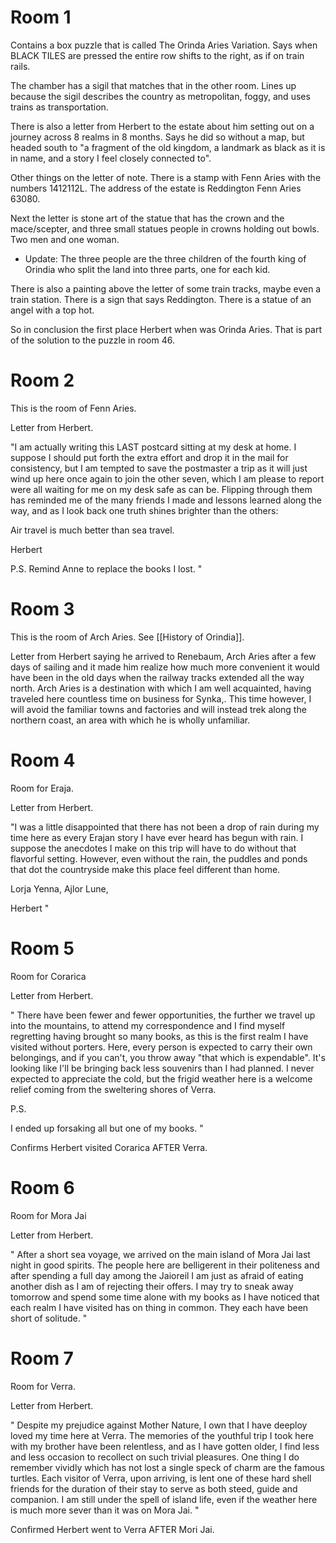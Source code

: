 # Room 1
Contains a box puzzle that is called The Orinda Aries Variation. Says when BLACK TILES are pressed the entire row shifts to the right, as if on train rails.

The chamber has a sigil that matches that in the other room. Lines up because the sigil describes the country as metropolitan, foggy, and uses trains as transportation.

There is also a letter from Herbert to the estate about him setting out on a journey across 8 realms in 8 months. Says he did so without a map, but headed south to "a fragment of the old kingdom, a landmark as black as it is in name, and a story I feel closely connected to".

Other things on the letter of note. There is a stamp with Fenn Aries with the numbers 1412112L. The address of the estate is Reddington Fenn Aries 63080.

Next the letter is stone art of the statue that has the crown and the mace/scepter, and three small statues people in crowns holding out bowls. Two men and one woman.
- Update: The three people are the three children of the fourth king of Orindia who split the land into three parts, one for each kid.

There is also a painting above the letter of some train tracks, maybe even a train station. There is a sign that says Reddington. There is a statue of an angel with a top hot.

So in conclusion the first place Herbert when was Orinda Aries. That is part of the solution to the puzzle in room 46.
# Room 2
This is the room of Fenn Aries.

Letter from Herbert.

"I am actually writing this LAST postcard sitting at my desk at home. I suppose I should put forth the extra effort and drop it in the mail for consistency, but I am tempted to save the postmaster a trip as it will just wind up here once again to join the other seven, which I am please to report were all waiting for me on my desk safe as can be. Flipping through them has reminded me of the many friends I made and lessons learned along the way, and as I look back one truth shines brighter than the others:

Air travel is much better than sea travel.

Herbert

P.S. Remind Anne to replace the books I lost.
"

# Room 3
This is the room of Arch Aries. See [[History of Orindia]].

Letter from Herbert saying he arrived to Renebaum, Arch Aries after a few days of sailing and it made him realize how much more convenient it would have been in the old days when the railway tracks extended all the way north. Arch Aries is a destination with which I am well acquainted, having traveled here countless time on business for Synka,. This time however, I will avoid the familiar towns and factories and will instead trek along the northern coast, an area with which he is wholly unfamiliar.

# Room 4
Room for Eraja.

Letter from Herbert.

"I was a little disappointed that there has not been a drop of rain during my time here as every Erajan story I have ever heard has begun with rain. I suppose the anecdotes I make on this trip will have to do without that flavorful setting. However, even without the rain, the puddles and ponds that dot the countryside make this place feel different than home.

Lorja Yenna, Ajlor Lune,

Herbert
"
# Room 5
Room for Corarica

Letter from Herbert.

"
There have been fewer and fewer opportunities, the further we travel up into the mountains, to attend my correspondence and I find myself regretting having brought so many books, as this is the first realm I have visited without porters. Here, every person is expected to carry their own belongings, and if you can't, you throw away "that which is expendable". It's looking like I'll be bringing back less souvenirs than I had planned. I never expected to appreciate the cold, but the frigid weather here is a welcome relief coming from the sweltering shores of Verra.

P.S.

I ended up forsaking all but one of my books.
"

Confirms Herbert visited Corarica AFTER Verra.

# Room 6
Room for Mora Jai

Letter from Herbert.

"
After a short sea voyage, we arrived on the main island of Mora Jai last night in good spirits. The people here are belligerent in their politeness and after spending a full day among the Jaioreil I am just as afraid of eating another dish as I am of rejecting their offers. I may try to sneak away tomorrow and spend some time alone with my books as I have noticed that each realm I have visited has on thing in common. They each have been short of solitude.
"

# Room 7
Room for Verra.

Letter from Herbert.

"
Despite my prejudice against Mother Nature, I own that I have deeploy loved my time here at Verra. The memories of the youthful trip I took here with my brother have been relentless, and as I have gotten older, I find less and less occasion to recollect on such trivial pleasures. One thing I do remember vividly which has not lost a single speck of charm are the famous turtles. Each visitor of Verra, upon arriving, is lent one of these hard shell friends for the duration of their stay to serve as both steed, guide and companion. I am still under the spell of island life, even if the weather here is much more sever than it was on Mora Jai.
"

Confirmed Herbert went to Verra AFTER Mori Jai.

